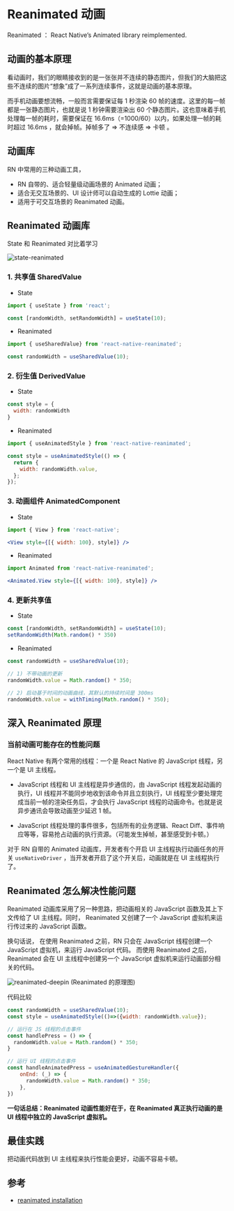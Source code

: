 # Reanimated 动画

Reanimated ： React Native’s Animated library reimplemented.

## 动画的基本原理

看动画时，我们的眼睛接收到的是一张张并不连续的静态图片，但我们的大脑把这些不连续的图片“想象”成了一系列连续事件，这就是动画的基本原理。

而手机动画要想流畅，一般而言需要保证每 1 秒渲染 60 帧的速度。这里的每一帧都是一张静态图片，也就是说 1 秒钟需要渲染出 60 个静态图片。这也意味着手机处理每一帧的耗时，需要保证在 16.6ms（=1000/60）以内，如果处理一帧的耗时超过 16.6ms ，就会掉帧。掉帧多了 => 不连续感 => 卡顿 。

## 动画库

RN 中常用的三种动画工具，
- RN 自带的、适合轻量级动画场景的 Animated 动画；
- 适合无交互场景的、UI 设计师可以自动生成的 Lottie 动画；
- 适用于可交互场景的 Reanimated 动画。

## Reanimated 动画库

State 和 Reanimated 对比着学习

![state-reanimated](https://static001.geekbang.org/resource/image/b4/7e/b4653520a9bd29e348671f19b439317e.png?wh=1920x970)

### 1. 共享值 SharedValue

- State

```jsx
import { useState } from 'react';

const [randomWidth, setRandomWidth] = useState(10);
```

- Reanimated

```jsx
import { useSharedValue} from 'react-native-reanimated';

const randomWidth = useSharedValue(10);
```

### 2. 衍生值 DerivedValue


- State

```jsx
const style = {
  width: randomWidth
}
```

- Reanimated

```jsx
import { useAnimatedStyle } from 'react-native-reanimated';

const style = useAnimatedStyle(() => {
  return {
    width: randomWidth.value,
  };
});
```

### 3. 动画组件 AnimatedComponent

- State

```jsx
import { View } from 'react-native';

<View style={[{ width: 100}, style]} />
```

- Reanimated

```jsx
import Animated from 'react-native-reanimated';

<Animated.View style={[{ width: 100}, style]} />
```

### 4. 更新共享值

- State

```jsx
const [randomWidth, setRandomWidth] = useState(10);
setRandomWidth(Math.random() * 350)
```

- Reanimated

```jsx
const randomWidth = useSharedValue(10);

// 1) 不带动画的更新
randomWidth.value = Math.random() * 350;

// 2) 启动基于时间的动画曲线，其默认的持续时间是 300ms
randomWidth.value = withTiming(Math.random() * 350);
```

## 深入 Reanimated 原理

### 当前动画可能存在的性能问题

React Native 有两个常用的线程：一个是 React Native 的 JavaScript 线程，另一个是 UI 主线程。

- JavaScript 线程和 UI 主线程是异步通信的，由 JavaScript 线程发起动画的执行，UI 线程并不能同步地收到该命令并且立刻执行，UI 线程至少要处理完成当前一帧的渲染任务后，才会执行 JavaScript 线程的动画命令。也就是说异步通讯会导致动画至少延迟 1 帧。

- JavaScript 线程处理的事件很多，包括所有的业务逻辑、React Diff、事件响应等等，容易抢占动画的执行资源。（可能发生掉帧，甚至感受到卡顿。）

对于 RN 自带的 Animated 动画库，开发者有个开启 UI 主线程执行动画任务的开关 `useNativeDriver` ，当开发者开启了这个开关后，动画就是在 UI 主线程执行了。

## Reanimated 怎么解决性能问题

Reanimated 动画库采用了另一种思路，把动画相关的 JavaScript 函数及其上下文传给了 UI 主线程。同时， Reanimated 又创建了一个 JavaScript 虚拟机来运行传过来的 JavaScript 函数。

换句话说，
在使用 Reanimated 之前，RN 只会在 JavaScript 线程创建一个 JavaScript 虚拟机，来运行 JavaScript 代码。
而使用 Reanimated 之后，Reanimated 会在 UI 主线程中创建另一个 JavaScript 虚拟机来运行动画部分相关的代码。

![reanimated-deepin](https://static001.geekbang.org/resource/image/70/76/70de3bd8fa6af059a0abe3c7a1db2376.png?wh=1920x944)
(Reanimated 的原理图)

代码比较

```jsx
const randomWidth = useSharedValue(10);
const style = useAnimatedStyle(()=>({width: randomWidth.value});

// 运行在 JS 线程的点击事件
const handlePress = () => {
  randomWidth.value = Math.random() * 350;
}
```

```jsx
// 运行 UI 线程的点击事件
const handleAnimatedPress = useAnimatedGestureHandler({
    onEnd: (_) => {
      randomWidth.value = Math.random() * 350;
    },
})
```

**一句话总结：Reanimated 动画性能好在于，在 Reanimated 真正执行动画的是 UI 线程中独立的 JavaScript 虚拟机。**

## 最佳实践

把动画代码放到 UI 主线程来执行性能会更好，动画不容易卡顿。

## 参考

- [reanimated installation](https://docs.swmansion.com/react-native-reanimated/docs/fundamentals/installation)
